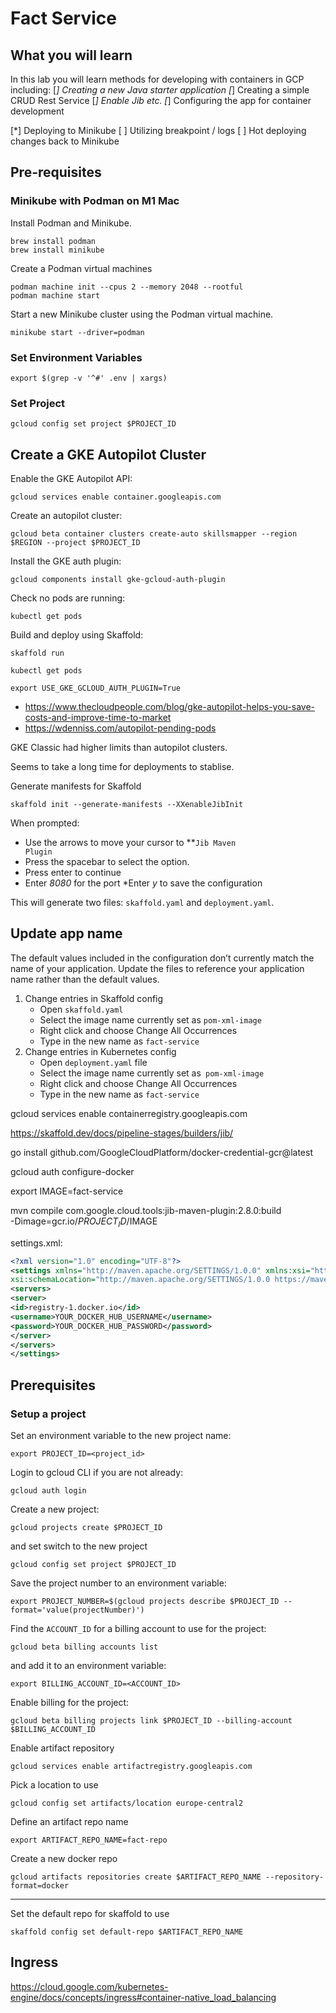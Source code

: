 # Fact Service

## What you will learn

In this lab you will learn methods for developing with containers in GCP including:
[*] Creating a new Java starter application
[*] Creating a simple CRUD Rest Service
[*] Enable Jib etc.
[*] Configuring the app for container development

[*] Deploying to Minikube
[ ] Utilizing breakpoint / logs
[ ] Hot deploying changes back to Minikube

## Pre-requisites

### Minikube with Podman on M1 Mac

Install Podman and Minikube.

```shell
brew install podman
brew install minikube
```

Create a Podman virtual machines
```shell
podman machine init --cpus 2 --memory 2048 --rootful
podman machine start
```

Start a new Minikube cluster using the Podman virtual machine.
```shell
minikube start --driver=podman
```

### Set Environment Variables

```shell
export $(grep -v '^#' .env | xargs)
```

### Set Project

```shell
gcloud config set project $PROJECT_ID
```

## Create a GKE Autopilot Cluster

Enable the GKE Autopilot API:

```shell
gcloud services enable container.googleapis.com 
```

Create an autopilot cluster:

```shell
gcloud beta container clusters create-auto skillsmapper --region $REGION --project $PROJECT_ID
```


Install the GKE auth plugin:

```shell
gcloud components install gke-gcloud-auth-plugin
```

Check no pods are running:

```shell
kubectl get pods
```

Build and deploy using Skaffold:

```shell
skaffold run
```

```shell
kubectl get pods
```

```shell
export USE_GKE_GCLOUD_AUTH_PLUGIN=True
```

* https://www.thecloudpeople.com/blog/gke-autopilot-helps-you-save-costs-and-improve-time-to-market
* https://wdenniss.com/autopilot-pending-pods

GKE Classic had higher limits than autopilot clusters.

Seems to take a long time for deployments to stablise.




Generate manifests for Skaffold
```shell
skaffold init --generate-manifests --XXenableJibInit
```
When prompted:
* Use the arrows to move your cursor to **<code>Jib Maven Plugin</code></strong>
* Press the spacebar to select the option.
* Press enter to continue 
* Enter *8080* for the port
*Enter *y* to save the configuration

This will generate two files: `skaffold.yaml` and `deployment.yaml`.

## Update app name

The default values included in the configuration don’t currently match the name of your application. Update the files to reference your application name rather than the default values.

1. Change entries in Skaffold config
    * Open `skaffold.yaml`
    * Select the image name currently set as `pom-xml-image`
    * Right click and choose Change All Occurrences
    * Type in the new name as `fact-service`
2. Change entries in Kubernetes config
    * Open `deployment.yaml` file
    * Select the image name currently set as` pom-xml-image`
    * Right click and choose Change All Occurrences
    * Type in the new name as `fact-service`


gcloud services enable containerregistry.googleapis.com

https://skaffold.dev/docs/pipeline-stages/builders/jib/

go install github.com/GoogleCloudPlatform/docker-credential-gcr@latest

gcloud auth configure-docker

export IMAGE=fact-service

mvn compile com.google.cloud.tools:jib-maven-plugin:2.8.0:build \
-Dimage=gcr.io/$PROJECT_ID/$IMAGE

settings.xml:

```xml
<?xml version="1.0" encoding="UTF-8"?>
<settings xmlns="http://maven.apache.org/SETTINGS/1.0.0" xmlns:xsi="http://www.w3.org/2001/XMLSchema-instance"
xsi:schemaLocation="http://maven.apache.org/SETTINGS/1.0.0 https://maven.apache.org/xsd/settings-1.0.0.xsd">
<servers>
<server>
<id>registry-1.docker.io</id>
<username>YOUR_DOCKER_HUB_USERNAME</username>
<password>YOUR_DOCKER_HUB_PASSWORD</password>
</server>
</servers>
</settings>
```




## Prerequisites

### Setup a project

Set an environment variable to the new project name:
```shell
export PROJECT_ID=<project_id>
```

Login to gcloud CLI if you are not already:
```shell
gcloud auth login
```

Create a new project:
```shell
gcloud projects create $PROJECT_ID
```

and set switch to the new project
```shell
gcloud config set project $PROJECT_ID
```

Save the project number to an environment variable:
```shell
export PROJECT_NUMBER=$(gcloud projects describe $PROJECT_ID --format='value(projectNumber)')
```

Find the `ACCOUNT_ID` for a billing account to use for the project:
```shell
gcloud beta billing accounts list
```

and add it to an environment variable:
```shell
export BILLING_ACCOUNT_ID=<ACCOUNT_ID>
```

Enable billing for the project:
```shell
gcloud beta billing projects link $PROJECT_ID --billing-account $BILLING_ACCOUNT_ID
```

Enable artifact repository
```shell
gcloud services enable artifactregistry.googleapis.com
```
Pick a location to use
```shell
gcloud config set artifacts/location europe-central2
```
Define an artifact repo name
```shell
export ARTIFACT_REPO_NAME=fact-repo
```
Create a new docker repo
```shell
gcloud artifacts repositories create $ARTIFACT_REPO_NAME --repository-format=docker
````

---
Set the default repo for skaffold to use
```shell
skaffold config set default-repo $ARTIFACT_REPO_NAME 
```

## Ingress

https://cloud.google.com/kubernetes-engine/docs/concepts/ingress#container-native_load_balancing
